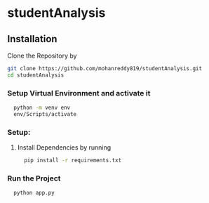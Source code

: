 # studentAnalysis

## Installation
Clone the Repository by 
```bash
git clone https://github.com/mohanreddy819/studentAnalysis.git
cd studentAnalysis
```
### Setup Virtual Environment and activate it
```bash
  python -m venv env
  env/Scripts/activate
```
### Setup:
1. Install Dependencies by running 
   ```bash
     pip install -r requirements.txt
   ```
### Run the Project
```bash
  python app.py
```
